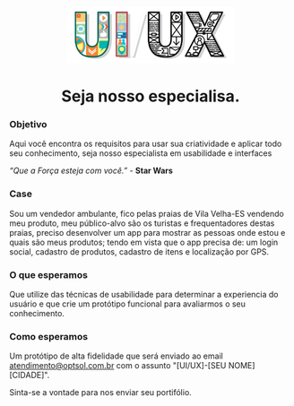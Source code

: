 <p align="center">
    <img src="asserts/UIUX-1-1024x341.jpg" width="300">
<p>
<h1 align="center">Seja nosso especialisa.</h1>

### Objetivo

Aqui você encontra os requisitos para usar sua criatividade e aplicar todo seu conhecimento, seja nosso especialista em usabilidade e interfaces 

*“Que a Força esteja com você.”* - **Star Wars**

### Case
Sou um vendedor ambulante, fico pelas praias de Vila Velha-ES vendendo meu produto, meu público-alvo são os turistas e frequentadores destas praias, preciso desenvolver um app para mostrar as pessoas onde estou e quais são meus produtos; tendo em vista que o app precisa de: um login social, cadastro de produtos, cadastro de itens e localização por GPS.

### O que esperamos
Que utilize das técnicas de usabilidade para determinar a experiencia do usuário e que crie um protótipo funcional para avaliarmos o seu conhecimento.


### Como esperamos
Um protótipo de alta fidelidade que será enviado ao email atendimento@optsol.com.br com o assunto "[UI/UX]-[SEU NOME] [CIDADE]".

Sinta-se a vontade para nos enviar seu portifólio.
